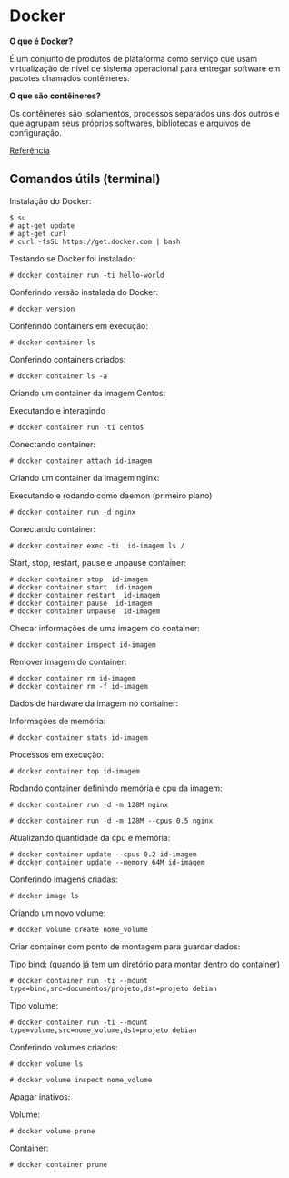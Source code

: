 # Docker

**O que é Docker?** 

É um conjunto de produtos de plataforma como serviço que usam virtualização de nível de sistema operacional para entregar software em pacotes chamados contêineres.

**O que são contêineres?** 

Os contêineres são isolamentos, processos separados uns dos outros e que agrupam seus próprios softwares, bibliotecas e arquivos de configuração.

[Referência](https://pt.wikipedia.org/wiki/Docker_(software))

## Comandos útils (terminal)

Instalação do Docker:

    $ su
    # apt-get update
    # apt-get curl
    # curl -fsSL https://get.docker.com | bash

Testando se Docker foi instalado:

    # docker container run -ti hello-world

Conferindo versão instalada do Docker:

    # docker version

Conferindo containers em execução:

    # docker container ls

Conferindo containers criados:

    # docker container ls -a

Criando um container da imagem Centos:

Executando e interagindo
    
    # docker container run -ti centos

Conectando container:
    
    # docker container attach id-imagem 

Criando um container da imagem nginx:

Executando e rodando como daemon (primeiro plano)
    
    # docker container run -d nginx

Conectando container:
  
    # docker container exec -ti  id-imagem ls /

Start, stop, restart, pause e unpause container:
    
    # docker container stop  id-imagem
    # docker container start  id-imagem
    # docker container restart  id-imagem
    # docker container pause  id-imagem
    # docker container unpause  id-imagem

Checar informações de uma imagem do container:
    
    # docker container inspect id-imagem

Remover imagem do container:
    
    # docker container rm id-imagem
    # docker container rm -f id-imagem

Dados de hardware da imagem no container: 

Informações de memória:

    # docker container stats id-imagem

Processos em execução:

    # docker container top id-imagem

Rodando container definindo memória e cpu da imagem:
    
    # docker container run -d -m 128M nginx

    # docker container run -d -m 128M --cpus 0.5 nginx

Atualizando quantidade da cpu e memória:

    # docker container update --cpus 0.2 id-imagem
    # docker container update --memory 64M id-imagem

Conferindo imagens criadas:

    # docker image ls

Criando um novo volume:
    
    # docker volume create nome_volume

Criar container com ponto de montagem para guardar dados:
    
Tipo bind: (quando já tem um diretório para montar dentro do container)

    # docker container run -ti --mount type=bind,src=documentos/projeto,dst=projeto debian

Tipo volume:
    
    # docker container run -ti --mount type=volume,src=nome_volume,dst=projeto debian

Conferindo volumes criados:
    
    # docker volume ls

    # docker volume inspect nome_volume

Apagar inativos:
    
Volume:

    # docker volume prune
    
Container:

    # docker container prune
